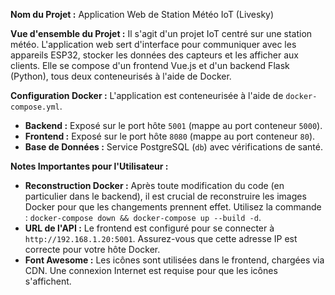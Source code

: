 **Nom du Projet :** Application Web de Station Météo IoT (Livesky)

**Vue d'ensemble du Projet :**
Il s'agit d'un projet IoT centré sur une station météo. L'application web sert d'interface pour communiquer avec les appareils ESP32, stocker les données des capteurs et les afficher aux clients. Elle se compose d'un frontend Vue.js et d'un backend Flask (Python), tous deux conteneurisés à l'aide de Docker.

**Configuration Docker :**
L'application est conteneurisée à l'aide de `docker-compose.yml`.
*   **Backend :** Exposé sur le port hôte `5001` (mappe au port conteneur `5000`).
*   **Frontend :** Exposé sur le port hôte `8080` (mappe au port conteneur `80`).
*   **Base de Données :** Service PostgreSQL (`db`) avec vérifications de santé.

**Notes Importantes pour l'Utilisateur :**

*   **Reconstruction Docker :** Après toute modification du code (en particulier dans le backend), il est crucial de reconstruire les images Docker pour que les changements prennent effet. Utilisez la commande : `docker-compose down && docker-compose up --build -d`.
*   **URL de l'API :** Le frontend est configuré pour se connecter à `http://192.168.1.20:5001`. Assurez-vous que cette adresse IP est correcte pour votre hôte Docker.
*   **Font Awesome :** Les icônes sont utilisées dans le frontend, chargées via CDN. Une connexion Internet est requise pour que les icônes s'affichent.
